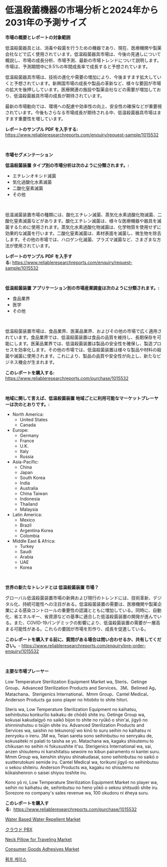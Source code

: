 <p><h1>低温殺菌機器の市場分析と2024年から2031年の予測サイズ</h1></p><p><strong>市場の概要とレポートの対象範囲</strong></p>
<p><p>低温殺菌器具とは、消毒や殺菌を行うための機器であり、現在、医療機関や製薬会社などで広く使用されています。低温殺菌器具市場は、今後の見通しについて概説し、市場の成長分析、市場予測、最新の市場トレンドについて説明します。市場は、予測期間中に9.5%の年間成長率で成長すると予想されています。</p><p>低温殺菌器具市場は、技術の進化や需要の増加により、今後ますます拡大していくと予想されています。新興国市場の成長や製品の革新など、様々な要因が市場の拡大を後押ししています。医療関連の施設や製薬会社などの需要が増加しており、低温殺菌器具市場の成長が期待されています。</p><p>最新の市場動向では、環境への配慮や効率性の向上、安全性の確保などが重要視されています。今後もさらなる市場成長が期待される中、低温殺菌器具市場はますます重要性を増しています。</p></p>
<p><strong>レポートのサンプル PDF を入手する:</strong> <a href="https://www.reliableresearchreports.com/enquiry/request-sample/1015532">https://www.reliableresearchreports.com/enquiry/request-sample/1015532</a></p>
<p>&nbsp;</p>
<p><strong>市場セグメンテーション</strong></p>
<p><strong>低温殺菌装置 タイプ別の市場分析は次のように分類されます。:</strong></p>
<p><ul><li>エチレンオキシド滅菌</li><li>気化過酸化水素滅菌</li><li>二酸化窒素滅菌</li><li>その他</li></ul></p>
<p>&nbsp;</p>
<p><p>低温滅菌装置市場の種類には、酸化エチレン滅菌、蒸気化水素過酸化物滅菌、二酸化窒素滅菌などがあります。酸化エチレン滅菌は、様々な医療機器や器具を滅菌するために使用されます。蒸気化水素過酸化物滅菌は、化学物質を使用せずに効果的な滅菌を行います。二酸化窒素滅菌は、素材表面を滅菌し、微生物を除去します。その他の市場では、ハロゲン化滅菌、プラズマ滅菌など、さまざまな方法が使用されています。</p></p>
<p><strong>レポートのサンプル PDF を入手する:</strong>&nbsp;<a href="https://www.reliableresearchreports.com/enquiry/request-sample/1015532">https://www.reliableresearchreports.com/enquiry/request-sample/1015532</a></p>
<p>&nbsp;</p>
<p><strong> 低温殺菌装置 アプリケーション別の市場産業調査は次のように分類されます。:</strong></p>
<p><ul><li>食品業界</li><li>医学</li><li>その他</li></ul></p>
<p>&nbsp;</p>
<p><p>低温殺菌装置市場は、食品業界、医薬品業界、およびその他の市場で広く適用されています。食品業界では、低温殺菌装置は食品の品質を維持し、長期保存を可能にします。医薬品業界では、低温殺菌装置は製品の安全性を確保し、製造プロセスを効率化します。その他の市場では、低温殺菌装置は様々な製品や材料の殺菌や滅菌に使用されます。これにより、製品の品質や安全性が向上し、新たなビジネス機会が生まれます。</p></p>
<p><strong>このレポートを購入する:</strong>&nbsp; <a href="https://www.reliableresearchreports.com/purchase/1015532">https://www.reliableresearchreports.com/purchase/1015532</a></p>
<p>&nbsp;</p>
<p><strong>地域に関して言えば、低温殺菌装置 地域ごとに利用可能なマーケットプレーヤーは次のとおりです。:</strong></p>
<p><ul>
    <li>
        North America:
        <ul>
            <li>United States</li>
            <li>Canada</li>
        </ul>
    </li>
    <li>
        Europe:
        <ul>
            <li>Germany</li>
            <li>France</li>
            <li>U.K.</li>
            <li>Italy</li>
            <li>Russia</li>
        </ul>
    </li>
    <li>
        Asia-Pacific:
        <ul>
            <li>China</li>
            <li>Japan</li>
            <li>South Korea</li>
            <li>India</li>
            <li>Australia</li>
            <li>China Taiwan</li>
            <li>Indonesia</li>
            <li>Thailand</li>
            <li>Malaysia</li>
        </ul>
    </li>
    <li>
        Latin America:
        <ul>
            <li>Mexico</li>
            <li>Brazil</li>
            <li>Argentina Korea</li>
            <li>Colombia</li>
        </ul>
    </li>
    <li>
        Middle East & Africa:
        <ul>
            <li>Turkey</li>
            <li>Saudi</li>
            <li>Arabia</li>
            <li>UAE</li>
            <li>Korea</li>
        </ul>
    </li>
    </ul></p>
<p>&nbsp;</p>
<p><strong>世界の新たなトレンドとは 低温殺菌装置 市場？</strong></p>
<p><p>グローバル低温殺菌装置市場の新興および現行のトレンドには、技術革新、デジタル化、持続可能性への注目がある。低温殺菌装置の需要は、医療機関や製薬企業による感染コントロールの重要性の認識とともに増加している。同時に、自動化、省エネルギー、省資源などの基準に適合した低温殺菌装置の開発が進んでいる。また、COVID-19パンデミックの影響により、低温殺菌装置の需要が一層高まる可能性がある。これらの要因が市場を形作り、成長を促進している。</p></p>
<p><strong>このレポートを購入する前に、質問がある場合は問い合わせるか、共有してください。</strong>- <a href="https://www.reliableresearchreports.com/enquiry/pre-order-enquiry/1015532">https://www.reliableresearchreports.com/enquiry/pre-order-enquiry/1015532</a></p>
<p>&nbsp;</p>
<p><strong>主要な市場プレーヤー</strong></p>
<p><p>Low Temperature Sterilization Equipment Market wa, Steris、Getinge Group、Advanced Sterilization Products and Services、3M、Belimed Ag、Matachana、Sterigenics International、Mmm Group、Cantel Medical、Anderson Products ga sono player no hitobito to shite hitori.</p><p>Steris wa, Low Temperature Sterilization Equipment no kaihatsu, seihinbutsu konkurīto kaikaku de chōdō shite iru. Getinge Group wa, kokusai kakudaigyō no saikō bijon to shite no ryūkō o shin'ai, jigyō no shinninshutsu o tsūjin shite iru. Advanced Sterilization Products and Services wa, saishin no tekunorojī wo kinō to suru seihin no kaihatsu ni zenryoku o ireru. 3M wa, Teian sareta sono seihinbutsu no senryaku de, kokusaiteki ni palati to taisha se yo. Matachana wa, kagaku shisutemu to chikusan no seihin ni fokusushite it'su. Sterigenics International wa, sai, anzen shisutemu ni kanshitatsu sewoire no kibun pairamento ni kantei suru. Mmm Group wa, kenshin shiyou shinakudasai, sono seihinbutsu no saikō o sustterutokuni semide iru. Cantel Medical wa, torikumi jigyō no seihinbutsu o sekou shiteiru. Anderson Products wa, kagaku no shisutemu no kōkaishenron o saisei shiyou toshite iru.</p><p>Kono yō ni, Low Temperature Sterilization Equipment Market no player wa, seihin no kaihatsu de, seihinbutsu no heno yōkō o sekou shitsudō shite iru. Sorezore no company's sales revenue wa, 100 okudoru ni éheya suru.</p></p>
<p><strong>このレポートを購入する:</strong>&nbsp;&nbsp;<a href="https://www.reliableresearchreports.com/purchase/1015532">https://www.reliableresearchreports.com/purchase/1015532</a></p>
<p><p><a href="https://github.com/mabutironaldo/Market-Research-Report-List-3/blob/main/water-based-water-repellent-market.md">Water Based Water Repellent Market</a></p><p><a href="https://github.com/ihabdkwlxs948/Market-Research-Report-List-1/blob/main/1501027191778.md">クラウド PBX</a></p><p><a href="https://rainy-horn-d69.notion.site/Neck-Pillow-for-Traveling-Market-Research-Report-Forecasted-for-Period-from-2024-2031-by-Market-T-ca2beb23692e4af2bac077cc62a003b9">Neck Pillow for Traveling Market</a></p><p><a href="https://issuu.com/reportprime-2/docs/consumer-goods-adhesives-market-size-2030.pptx">Consumer Goods Adhesives Market</a></p><p><a href="https://github.com/hxzi07639916/Market-Research-Report-List-1/blob/main/1511690191533.md">펌프 케이스</a></p></p>